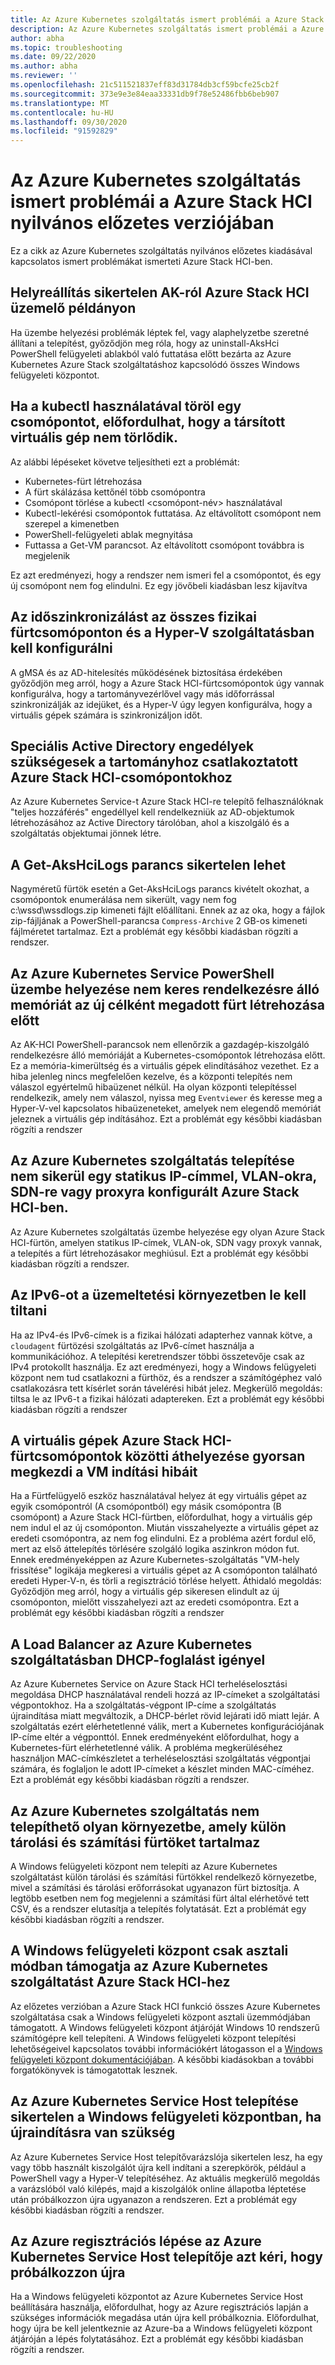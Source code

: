```yaml
---
title: Az Azure Kubernetes szolgáltatás ismert problémái a Azure Stack HCI-ben
description: Az Azure Kubernetes szolgáltatás ismert problémái a Azure Stack HCI-ben
author: abha
ms.topic: troubleshooting
ms.date: 09/22/2020
ms.author: abha
ms.reviewer: ''
ms.openlocfilehash: 21c511521837eff83d31784db3cf59bcfe25cb2f
ms.sourcegitcommit: 373e9e3e84eaa33331db9f78e52486fbb6beb907
ms.translationtype: MT
ms.contentlocale: hu-HU
ms.lasthandoff: 09/30/2020
ms.locfileid: "91592829"
---
```

# <a name="known-issues-for-azure-kubernetes-service-on-azure-stack-hci-public-preview"></a>Az Azure Kubernetes szolgáltatás ismert problémái a Azure Stack HCI nyilvános előzetes verziójában
Ez a cikk az Azure Kubernetes szolgáltatás nyilvános előzetes kiadásával kapcsolatos ismert problémákat ismerteti Azure Stack HCI-ben.

## <a name="recovering-from-a-failed-aks-on-azure-stack-hci-deployment"></a>Helyreállítás sikertelen AK-ról Azure Stack HCI üzemelő példányon
Ha üzembe helyezési problémák léptek fel, vagy alaphelyzetbe szeretné állítani a telepítést, győződjön meg róla, hogy az uninstall-AksHci PowerShell felügyeleti ablakból való futtatása előtt bezárta az Azure Kubernetes Azure Stack szolgáltatáshoz kapcsolódó összes Windows felügyeleti központot.

## <a name="when-using-kubectl-to-delete-a-node-the-associated-vm-might-not-be-deleted"></a>Ha a kubectl használatával töröl egy csomópontot, előfordulhat, hogy a társított virtuális gép nem törlődik.
Az alábbi lépéseket követve teljesítheti ezt a problémát:
* Kubernetes-fürt létrehozása
* A fürt skálázása kettőnél több csomópontra
* Csomópont törlése a kubectl <csomópont-név> használatával 
* Kubectl-lekérési csomópontok futtatása. Az eltávolított csomópont nem szerepel a kimenetben
* PowerShell-felügyeleti ablak megnyitása
* Futtassa a Get-VM parancsot. Az eltávolított csomópont továbbra is megjelenik

Ez azt eredményezi, hogy a rendszer nem ismeri fel a csomópontot, és egy új csomópont nem fog elindulni. Ez egy jövőbeli kiadásban lesz kijavítva

## <a name="time-synchronization-must-be-configured-across-all-physical-cluster-nodes-and-in-hyper-v"></a>Az időszinkronizálást az összes fizikai fürtcsomóponton és a Hyper-V szolgáltatásban kell konfigurálni
A gMSA és az AD-hitelesítés működésének biztosítása érdekében győződjön meg arról, hogy a Azure Stack HCI-fürtcsomópontok úgy vannak konfigurálva, hogy a tartományvezérlővel vagy más időforrással szinkronizálják az idejüket, és a Hyper-V úgy legyen konfigurálva, hogy a virtuális gépek számára is szinkronizáljon időt.

## <a name="special-active-directory-permissions-are-needed-for-domain-joined-azure-stack-hci-nodes"></a>Speciális Active Directory engedélyek szükségesek a tartományhoz csatlakoztatott Azure Stack HCI-csomópontokhoz 
Az Azure Kubernetes Service-t Azure Stack HCI-re telepítő felhasználóknak "teljes hozzáférés" engedéllyel kell rendelkezniük az AD-objektumok létrehozásához az Active Directory tárolóban, ahol a kiszolgáló és a szolgáltatás objektumai jönnek létre. 

## <a name="get-akshcilogs-command-may-fail"></a>A Get-AksHciLogs parancs sikertelen lehet
Nagyméretű fürtök esetén a Get-AksHciLogs parancs kivételt okozhat, a csomópontok enumerálása nem sikerült, vagy nem fog c:\wssd\wssdlogs.zip kimeneti fájlt előállítani.
Ennek az az oka, hogy a fájlok zip-fájljának a PowerShell-parancsa `Compress-Archive` 2 GB-os kimeneti fájlméretet tartalmaz. Ezt a problémát egy későbbi kiadásban rögzíti a rendszer.

## <a name="azure-kubernetes-service-powershell-deployment-doesnt-check-for-available-memory-before-creating-a-new-target-cluster"></a>Az Azure Kubernetes Service PowerShell üzembe helyezése nem keres rendelkezésre álló memóriát az új célként megadott fürt létrehozása előtt
Az AK-HCI PowerShell-parancsok nem ellenőrzik a gazdagép-kiszolgáló rendelkezésre álló memóriáját a Kubernetes-csomópontok létrehozása előtt. Ez a memória-kimerültség és a virtuális gépek elindításához vezethet. Ez a hiba jelenleg nincs megfelelően kezelve, és a központi telepítés nem válaszol egyértelmű hibaüzenet nélkül.
Ha olyan központi telepítéssel rendelkezik, amely nem válaszol, nyissa meg `Eventviewer` és keresse meg a Hyper-V-vel kapcsolatos hibaüzeneteket, amelyek nem elegendő memóriát jeleznek a virtuális gép indításához.
Ezt a problémát egy későbbi kiadásban rögzíti a rendszer

## <a name="azure-kubernetes-service-deployment-fails-on-an-azure-stack-hci-configured-with-static-ips-vlans-sdn-or-proxies"></a>Az Azure Kubernetes szolgáltatás telepítése nem sikerül egy statikus IP-címmel, VLAN-okra, SDN-re vagy proxyra konfigurált Azure Stack HCI-ben.
Az Azure Kubernetes szolgáltatás üzembe helyezése egy olyan Azure Stack HCI-fürtön, amelyen statikus IP-címek, VLAN-ok, SDN vagy proxyk vannak, a telepítés a fürt létrehozásakor meghiúsul. Ezt a problémát egy későbbi kiadásban rögzíti a rendszer.

## <a name="ipv6-must-be-disabled-in-the-hosting-environment"></a>Az IPv6-ot a üzemeltetési környezetben le kell tiltani
Ha az IPv4-és IPv6-címek is a fizikai hálózati adapterhez vannak kötve, a `cloudagent` fürtözési szolgáltatás az IPv6-címet használja a kommunikációhoz. A telepítési keretrendszer többi összetevője csak az IPv4 protokollt használja. Ez azt eredményezi, hogy a Windows felügyeleti központ nem tud csatlakozni a fürthöz, és a rendszer a számítógéphez való csatlakozásra tett kísérlet során távelérési hibát jelez.
Megkerülő megoldás: tiltsa le az IPv6-t a fizikai hálózati adaptereken.
Ezt a problémát egy későbbi kiadásban rögzíti a rendszer

## <a name="moving-virtual-machines-between-azure-stack-hci-cluster-nodes-quickly-leads-to-vm-startup-failures"></a>A virtuális gépek Azure Stack HCI-fürtcsomópontok közötti áthelyezése gyorsan megkezdi a VM indítási hibáit
Ha a Fürtfelügyelő eszköz használatával helyez át egy virtuális gépet az egyik csomópontról (A csomópontból) egy másik csomópontra (B csomópont) a Azure Stack HCI-fürtben, előfordulhat, hogy a virtuális gép nem indul el az új csomóponton. Miután visszahelyezte a virtuális gépet az eredeti csomópontra, az nem fog elindulni.
Ez a probléma azért fordul elő, mert az első áttelepítés törlésére szolgáló logika aszinkron módon fut. Ennek eredményeképpen az Azure Kubernetes-szolgáltatás "VM-hely frissítése" logikája megkeresi a virtuális gépet az A csomóponton található eredeti Hyper-V-n, és törli a regisztráció törlése helyett.
Áthidaló megoldás: Győződjön meg arról, hogy a virtuális gép sikeresen elindult az új csomóponton, mielőtt visszahelyezi azt az eredeti csomópontra.
Ezt a problémát egy későbbi kiadásban rögzíti a rendszer

## <a name="load-balancer-in-azure-kubernetes-service-requires-dhcp-reservation"></a>A Load Balancer az Azure Kubernetes szolgáltatásban DHCP-foglalást igényel
Az Azure Kubernetes Service on Azure Stack HCI terheléselosztási megoldása DHCP használatával rendeli hozzá az IP-címeket a szolgáltatási végpontokhoz. Ha a szolgáltatás-végpont IP-címe a szolgáltatás újraindítása miatt megváltozik, a DHCP-bérlet rövid lejárati idő miatt lejár. A szolgáltatás ezért elérhetetlenné válik, mert a Kubernetes konfigurációjának IP-címe eltér a végponttól. Ennek eredményeként előfordulhat, hogy a Kubernetes-fürt elérhetetlenné válik.
A probléma megkerüléséhez használjon MAC-címkészletet a terheléselosztási szolgáltatás végpontjai számára, és foglaljon le adott IP-címeket a készlet minden MAC-címéhez.
Ezt a problémát egy későbbi kiadásban rögzíti a rendszer.

## <a name="cannot-deploy-azure-kubernetes-service-to-an-environment-that-has-separate-storage-and-compute-clusters"></a>Az Azure Kubernetes szolgáltatás nem telepíthető olyan környezetbe, amely külön tárolási és számítási fürtöket tartalmaz
A Windows felügyeleti központ nem telepíti az Azure Kubernetes szolgáltatást külön tárolási és számítási fürtökkel rendelkező környezetbe, mivel a számítási és tárolási erőforrásokat ugyanazon fürt biztosítja. A legtöbb esetben nem fog megjelenni a számítási fürt által elérhetővé tett CSV, és a rendszer elutasítja a telepítés folytatását.
Ezt a problémát egy későbbi kiadásban rögzíti a rendszer.

## <a name="windows-admin-center-only-supports-azure-kubernetes-service-for-azure-stack-hci-in-desktop-mode"></a>A Windows felügyeleti központ csak asztali módban támogatja az Azure Kubernetes szolgáltatást Azure Stack HCI-hez
Az előzetes verzióban a Azure Stack HCI funkció összes Azure Kubernetes szolgáltatása csak a Windows felügyeleti központ asztali üzemmódjában támogatott. A Windows felügyeleti központ átjáróját Windows 10 rendszerű számítógépre kell telepíteni. A Windows felügyeleti központ telepítési lehetőségeivel kapcsolatos további információkért látogasson el a [Windows felügyeleti központ dokumentációjában](https://docs.microsoft.com/windows-server/manage/windows-admin-center/plan/installation-options). A későbbi kiadásokban a további forgatókönyvek is támogatottak lesznek.

## <a name="azure-kubernetes-service-host-setup-fails-in-windows-admin-center-if-reboots-are-required"></a>Az Azure Kubernetes Service Host telepítése sikertelen a Windows felügyeleti központban, ha újraindításra van szükség
Az Azure Kubernetes Service Host telepítővarázslója sikertelen lesz, ha egy vagy több használt kiszolgálót újra kell indítani a szerepkörök, például a PowerShell vagy a Hyper-V telepítéséhez. Az aktuális megkerülő megoldás a varázslóból való kilépés, majd a kiszolgálók online állapotba léptetése után próbálkozzon újra ugyanazon a rendszeren. Ezt a problémát egy későbbi kiadásban rögzíti a rendszer.

## <a name="azure-registration-step-in-azure-kubernetes-service-host-setup-asks-to-try-again"></a>Az Azure regisztrációs lépése az Azure Kubernetes Service Host telepítője azt kéri, hogy próbálkozzon újra
Ha a Windows felügyeleti központot az Azure Kubernetes Service Host beállítására használja, előfordulhat, hogy az Azure regisztrációs lapján a szükséges információk megadása után újra kell próbálkoznia. Előfordulhat, hogy újra be kell jelentkeznie az Azure-ba a Windows felügyeleti központ átjáróján a lépés folytatásához. Ezt a problémát egy későbbi kiadásban rögzíti a rendszer.